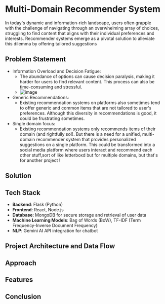 # Multi-Domain Recommender System
In today's dynamic and information-rich landscape, users often grapple with the 
challenge of navigating through an overwhelming array of choices, struggling to 
find content that aligns with their individual preferences and interests. Recommender systems emerge as a pivotal solution to alleviate this dilemma by 
offering tailored suggestions
## Problem Statement
- Information Overload and Decision Fatigue:
    - The abundance of options can cause decision paralysis, making it harder for users to find relevant content. This process can also be time-consuming and stressful. 
    - ![image](https://github.com/user-attachments/assets/e8fb9fb5-6fa2-446a-a6d8-03df6f4d528d)
- Generic Recommendations:
   - Existing recommendation systems on platforms also sometimes tend to offer generic and common items that are not tailored to user's preferences. Although this diversity in recommendations is good, it could be frustrating sometimes.
- Single domain focus:
    - Existing recommendation systems only recommends items of their domain (and rightfully so!). But there is a need for a unified, multi-domain recommender system that provides personalized suggestions on a single platform. 
      This could be transformed into a social media platform where users interact and recommend each other stuff,sort of like letterboxd but for multiple domains, but that's for another project !
      

## Solution

## Tech Stack
- **Backend**: Flask (Python)
- **Frontend**: React, Node.js
- **Database**: MongoDB for secure storage and retrieval of user data
- **Machine Learning Models**: Bag of Words (BoW), TF-IDF (Term Frequency-Inverse Document Frequency)
- **NLP**: Gemini AI API integration for chatbot

## Project Architecture and Data Flow


## Approach

## Features

## Conclusion

